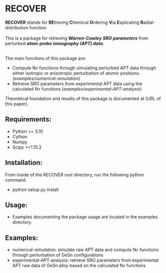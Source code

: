 # **RECOVER** 
**RECOVER** stands for **RE**treving **C**hemical **O**rdering **V**ia **E**xplicating **R**adial-distribution function.   
<br> This is a package for retreving ***Warren-Cowley SRO parameters*** from perturbed ***atom-probe tomography (APT) data.*** 

<br> The main funcitons of this package are:
* Compute fkr functions through simulating perturbed APT data through either isotropic or anisotropic perturbation of atomic positions. (_examples/numerical-simulation_)
* Retreive SRO parameters from experimental APT data using the calculated fkr functions (_examples/experimental-APT-analysis_)

Theoretical foundation and results of this package is documented at (URL of this paper). 
  
## Requirements:
  * Python >= 3.10
  * Cython
  * Numpy
  * Scipy >=1.15.2


## Installation:
  From inside of the RECOVER root directory, run the following python command.
  * python setup.py install

## Usage:
  * Examples documenting the package usage are located in the examples directory.

## Examples:
  * numerical-simulation: simulate raw APT data and compute fkr functions through perturbation of GeSn configurations
  * experimental-APT-analysis: retrieve SRO parameters from experimental APT raw data of GeSn alloy based on the calculated fkr functions
